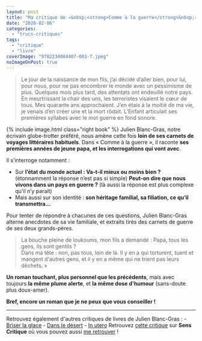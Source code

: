 ```yaml
---
layout: post
title: "Ma critique de «&nbsp;<strong>Comme à la guerre</strong>&nbsp;» de <em>Julien Blanc-Gras</em>"
date: "2020-02-06"
categories: 
  - "trucs-critiques"
tags: 
  - "critique"
  - "livre"
coverImage: "9782234084407-001-T.jpeg"
noImageOnPost: true
---
```


<blockquote class="citation">Le jour de la naissance de mon fils, j’ai décidé d’aller bien, pour lui, pour nous, pour ne pas encombrer le monde avec un pessimisme de plus. Quelques mois plus tard, des attentats ont endeuillé notre pays. En meurtrissant la chair des uns, les terroristes visaient le cœur de tous. Mes quarante ans approchaient. J’en étais à la moitié de ma vie, je venais d’en créer une et la mort rôdait. L’Enfant articulait ses premières syllabes avec le mot guerre en fond sonore.</blockquote>

{% include image.html class="right book" %}
Julien Blanc-Gras, notre écrivain globe-trotter préféré, nous amène cette fois **loin de ses carnets de voyages littéraires habituels**. Dans « Comme à la guerre », il raconte **ses premières années de jeune papa, et les interrogations qui vont avec**.

Il s’interroge notamment :

- Sur **l’état du monde actuel : Va-t-il mieux ou moins bien ?** (étonnamment la réponse n’est pas si simple) **Peut-on dire que nous vivons dans un pays en guerre ?** (là aussi la réponse est plus complexe qu’il n’y parait)
- Mais aussi sur son identité : **son héritage familial, sa filiation, ce qu’il transmettra…**

Pour tenter de répondre à chacunes de ces questions, Julien Blanc-Gras alterne anecdotes de sa vie familiale, et extraits tirés des carnets de guerre de ses deux grands-pères.

<blockquote class="citation">La bouche pleine de loukoums, mon fils a demandé&nbsp;: Papa, tous les gens, ils sont gentils&nbsp;?<br />Dans ma tête&nbsp;: non, pas tous, loin de là. Il y en a qui torturent, tuent et mangent d'autres gens, et il y en a même qui ne trient pas leurs déchets. »</blockquote>

**Un roman touchant, plus personnel que les précédents**, mais avec toujours **la même plume alerte**, et **la même dose d'humour** (sans-doute plus doux-amer).

**Bref, encore un roman que je ne peux que vous conseiller !**

* * *

Retrouvez également d'autres critiques de livres de Julien Blanc-Gras : - [Briser la glace](https://www.6x8.org/2018/01/ma-critique-de-briser-la-glace-de-julien-blanc-gras/) - [Dans le désert](https://www.6x8.org/2017/11/ma-critique-de-dans-le-desert-de-julien-blanc-gras/) - [In utero](https://www.6x8.org/2015/11/ma-critique-de-in-utero-de-julienblanc-gras/) Retrouvez [cette critique](https://www.senscritique.com/livre/Comme_a_la_guerre/critique/200310838) sur **Sens Critique** où vous pouvez aussi [me retrouver](http://www.senscritique.com/Arnaud_Malon) !
